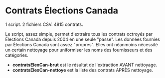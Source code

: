 Contrats Élections Canada
=====

1 script.
2 fichiers CSV.
4815 contrats.

Le script, assez simple, permet d'extraire tous les contrats octroyés par Élections Canada depuis 2004 en une seule "passe".
Les données fournies par Élections Canada sont assez "propres". Elles ont néanmoins nécessité un certain nettoyage pour uniformiser les noms des fournisseurs et des catégories.
- **contratsElexCan-brut** est le résultat de l'extraction AVANT nettoyage.
- **contratsElexCan-nettoye** est la liste des contrats APRÈS nettoyage.
